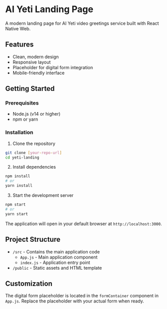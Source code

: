 # AI Yeti Landing Page

A modern landing page for AI Yeti video greetings service built with React Native Web.

## Features

- Clean, modern design
- Responsive layout
- Placeholder for digital form integration
- Mobile-friendly interface

## Getting Started

### Prerequisites

- Node.js (v14 or higher)
- npm or yarn

### Installation

1. Clone the repository
```bash
git clone [your-repo-url]
cd yeti-landing
```

2. Install dependencies
```bash
npm install
# or
yarn install
```

3. Start the development server
```bash
npm start
# or
yarn start
```

The application will open in your default browser at `http://localhost:3000`.

## Project Structure

- `/src` - Contains the main application code
  - `App.js` - Main application component
  - `index.js` - Application entry point
- `/public` - Static assets and HTML template

## Customization

The digital form placeholder is located in the `formContainer` component in `App.js`. Replace the placeholder with your actual form when ready. 